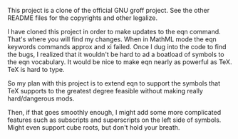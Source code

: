 This project is a clone of the official GNU groff project. See the other README files for the
copyrights and other legalize.

I have cloned this project in order to make updates to the eqn command. That's where you will find
my changes. When in MathML mode the eqn keywords commands approx and xi failed. Once I dug into the
code to find the bugs, I realized that it wouldn't be hard to ad a boatload of symbols to the
eqn vocabulary. It would be nice to make eqn nearly as powerful as TeX. TeX is hard to type.

So my plan with this project is to  extend eqn to support the symbols that TeX supports to the
greatest degree feasible without making really hard/dangerous mods. 

Then, if that goes smoothly enough, I might add some more complicated features such as
subscripts and superscripts on the left side of symbols. Might even support cube roots, but
don't hold your breath.
